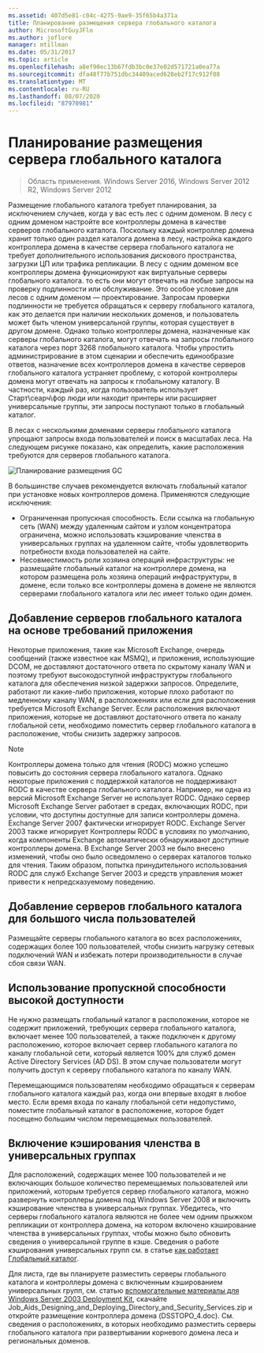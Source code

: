 ```yaml
---
ms.assetid: 407d5e81-c04c-4275-9ae9-35f65b4a371a
title: Планирование размещения сервера глобального каталога
author: MicrosoftGuyJFlo
ms.author: joflore
manager: mtillman
ms.date: 05/31/2017
ms.topic: article
ms.openlocfilehash: a8ef90ec13b67fdb3bc0e37e02d571721a0ea77a
ms.sourcegitcommit: dfa48f77b751dbc34409aced628eb2f17c912f08
ms.translationtype: MT
ms.contentlocale: ru-RU
ms.lasthandoff: 08/07/2020
ms.locfileid: "87970981"
---
```

# <a name="planning-global-catalog-server-placement"></a>Планирование размещения сервера глобального каталога

> Область применения. Windows Server 2016, Windows Server 2012 R2, Windows Server 2012

Размещение глобального каталога требует планирования, за исключением случаев, когда у вас есть лес с одним доменом. В лесу с одним доменом настройте все контроллеры домена в качестве серверов глобального каталога. Поскольку каждый контроллер домена хранит только один раздел каталога домена в лесу, настройка каждого контроллера домена в качестве сервера глобального каталога не требует дополнительного использования дискового пространства, загрузки ЦП или трафика репликации. В лесу с одним доменом все контроллеры домена функционируют как виртуальные серверы глобального каталога. то есть они могут отвечать на любые запросы на проверку подлинности или обслуживание. Это особое условие для лесов с одним доменом — проектирование. Запросам проверки подлинности не требуется обращаться к серверу глобального каталога, как это делается при наличии нескольких доменов, и пользователь может быть членом универсальной группы, которая существует в другом домене. Однако только контроллеры домена, назначенные как серверы глобального каталога, могут отвечать на запросы глобального каталога через порт 3268 глобального каталога. Чтобы упростить администрирование в этом сценарии и обеспечить единообразие ответов, назначение всех контроллеров домена в качестве серверов глобального каталога устраняет проблему, с которой контроллеры домена могут отвечать на запросы к глобальному каталогу. В частности, каждый раз, когда пользователь использует Старт\сеарч\фор люди или находит принтеры или расширяет универсальные группы, эти запросы поступают только в глобальный каталог.

В лесах с несколькими доменами серверы глобального каталога упрощают запросы входа пользователей и поиск в масштабах леса. На следующем рисунке показано, как определить, какие расположения требуются для серверов глобального каталога.

![Планирование размещения GC](media/Planning-Global-Catalog-Server-Placement/8fc4777c-47b6-4ee7-b8ad-a04e7c5ee67f.gif)

В большинстве случаев рекомендуется включать глобальный каталог при установке новых контроллеров домена. Применяются следующие исключения:

- Ограниченная пропускная способность. Если ссылка на глобальную сеть (WAN) между удаленным сайтом и узлом концентратора ограничена, можно использовать кэширование членства в универсальных группах на удаленном сайте, чтобы удовлетворить потребности входа пользователей на сайте.
- Несовместимость роли хозяина операций инфраструктуры: не размещайте глобальный каталог на контроллере домена, на котором размещена роль хозяина операций инфраструктуры, в домене, если только все контроллеры домена в домене не являются серверами глобального каталога или лес имеет только один домен.

## <a name="adding-global-catalog-servers-based-on-application-requirements"></a>Добавление серверов глобального каталога на основе требований приложения

Некоторые приложения, такие как Microsoft Exchange, очередь сообщений (также известное как MSMQ), и приложения, использующие DCOM, не доставляют достаточного ответа по скрытому каналу WAN и поэтому требуют высокодоступной инфраструктуры глобального каталога для обеспечения низкой задержки запросов. Определите, работают ли какие-либо приложения, которые плохо работают по медленному каналу WAN, в расположениях или если для расположения требуется Microsoft Exchange Server. Если расположения включают приложения, которые не доставляют достаточного ответа по каналу глобальной сети, необходимо поместить сервер глобального каталога в расположение, чтобы снизить задержку запросов.

> [!NOTE]
> Контроллеры домена только для чтения (RODC) можно успешно повысить до состояния сервера глобального каталога. Однако некоторые приложения с поддержкой каталогов не поддерживают RODC в качестве сервера глобального каталога. Например, ни одна из версий Microsoft Exchange Server не использует RODC. Однако сервер Microsoft Exchange Server работает в средах, включающих RODC, при условии, что доступны доступные для записи контроллеры домена. Exchange Server 2007 фактически игнорирует RODC. Exchange Server 2003 также игнорирует Контроллеры RODC в условиях по умолчанию, когда компоненты Exchange автоматически обнаруживают доступные контроллеры домена. В Exchange Server 2003 не было внесено изменений, чтобы оно было осведомлено о серверах каталогов только для чтения. Таким образом, попытка принудительного использования RODC для служб Exchange Server 2003 и средств управления может привести к непредсказуемому поведению.

## <a name="adding-global-catalog-servers-for-a-large-number-of-users"></a>Добавление серверов глобального каталога для большого числа пользователей

Размещайте серверы глобального каталога во всех расположениях, содержащих более 100 пользователей, чтобы снизить нагрузку сетевых подключений WAN и избежать потери производительности в случае сбоя связи WAN.

## <a name="using-highly-available-bandwidth"></a>Использование пропускной способности высокой доступности

Не нужно размещать глобальный каталог в расположении, которое не содержит приложений, требующих сервера глобального каталога, включает менее 100 пользователей, а также подключен к другому расположению, которое включает сервер глобального каталога по каналу глобальной сети, который является 100% для служб домен Active Directory Services (AD DS). В этом случае пользователи могут получить доступ к серверу глобального каталога по каналу WAN.

Перемещающимся пользователям необходимо обращаться к серверам глобального каталога каждый раз, когда они впервые входят в любое место. Если время входа по каналу глобальной сети недопустимо, поместите глобальный каталог в расположение, которое будет посещено большим числом перемещаемых пользователей.

## <a name="enabling-universal-group-membership-caching"></a>Включение кэширования членства в универсальных группах

Для расположений, содержащих менее 100 пользователей и не включающих большое количество перемещаемых пользователей или приложений, которым требуется сервер глобального каталога, можно развернуть контроллеры домена под Windows Server 2008 и включить кэширование членства в универсальных группах. Убедитесь, что серверы глобального каталога являются не более чем одним прыжком репликации от контроллера домена, на котором включено кэширование членства в универсальных группах, чтобы можно было обновить сведения о универсальной группе в кэше. Сведения о работе кэширования универсальных групп см. в статье [как работает Глобальный каталог](/previous-versions/windows/it-pro/windows-server-2003/cc737410(v=ws.10)).

Для листа, где вы планируете разместить серверы глобального каталога и контроллеры домена с включенным кэшированием универсальных групп, см. статью [вспомогательные материалы для Windows Server 2003 Deployment Kit](https://microsoft.com/download/details.aspx?id=9608), скачайте Job_Aids_Designing_and_Deploying_Directory_and_Security_Services.zip и откройте размещение контроллера домена (DSSTOPO_4.doc). См. сведения о расположениях, в которых необходимо разместить серверы глобального каталога при развертывании корневого домена леса и региональных доменов.
